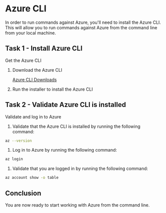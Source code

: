 # Azure CLI

In order to run commands against Azure, you'll need to install the Azure CLI.  This will allow you to run commands against Azure from the command line from your local machine.

## Task 1 - Install Azure CLI

Get the Azure CLI

1. Download the Azure CLI

    [Azure CLI Downloads](https://docs.microsoft.com/en-us/cli/azure/install-azure-cli-windows?tabs=azure-cli)

1. Run the installer to install the Azure CLI

## Task 2 - Validate Azure CLI is installed

Validate and log in to Azure

1. Validate that the Azure CLI is installed by running the following command:

```bash
az --version
```  

1. Log in to Azure by running the following command:

```bash
az login
```

1. Validate that you are logged in by running the following command:

```bash
az account show -o table
```

## Conclusion

You are now ready to start working with Azure from the command line.  
